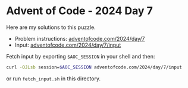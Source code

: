 # Advent of Code - 2024 Day 7
Here are my solutions to this puzzle.

* Problem instructions: [adventofcode.com/2024/day/7](https://adventofcode.com/2024/day/7)
* Input: [adventofcode.com/2024/day/7/input](https://adventofcode.com/2024/day/7/input)

Fetch input by exporting `$AOC_SESSION` in your shell and then:
```bash
curl -OJLsb session=$AOC_SESSION adventofcode.com/2024/day/7/input
```

or run `fetch_input.sh` in this directory.
